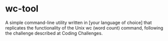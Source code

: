 # wc-tool
A simple command-line utility written in [your language of choice] that replicates the functionality of the Unix wc (word count) command, following the challenge described at Coding Challenges.
